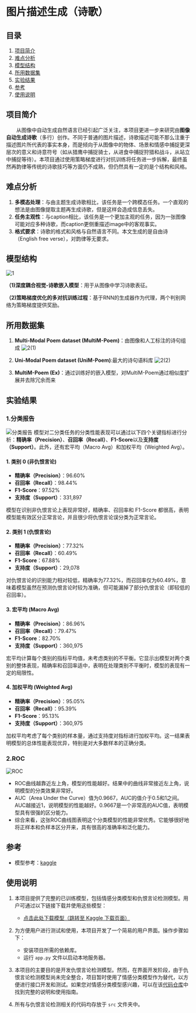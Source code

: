 # 图片描述生成（诗歌）

## 目录
1. [项目简介](#项目简介)
2. [难点分析](#难点分析)
3. [模型结构](#模型结构)
4. [所用数据集](#所用数据集)
5. [实验结果](#实验结果)
6. [参考](#参考)
7. [使用说明](#使用说明)

## 项目简介
&emsp;&emsp;从图像中自动生成自然语言已经引起广泛关注，本项目更进一步来研究由**图像自动生成诗歌**（多行）创作。不同于普通的图片描述，诗歌描述可能不那么注重于描述图片所代表的事实本身，而是倾向于从图像中的物体、场景和情感中捕捉更深层次的意义和诗意符号（如从猎鹰中捕捉骑士，从进食中捕捉狩猎和战斗，从站立中捕捉等待）。本项目通过使用策略梯度进行对抗训练将任务进一步拆解，最终虽然再韵律等传统的诗歌技巧等方面仍不成熟，但仍然具有一定的是个结构和风格。   

## 难点分析
1. **多模态处理**：与由主题生成诗歌相比，该任务是一个跨模态任务。一个直观的想法是由图像提取主题再生成诗歌，但是这样会造成信息丢失。
2. **任务主观性**：与caption相比，该任务是一个更加主观的任务，因为一张图像可能对应多种诗歌，而caption更侧重描述image中的客观事实。
3. **格式要求**：诗歌的格式和风格与自然语言不同。本文生成的是自由诗（English free verse），对韵律等无要求。
   
## 模型结构

![1](https://github.com/user-attachments/assets/c25f6cec-5f9a-48d3-ace0-766fce09da18)

 **（1)深度耦合视觉-诗歌嵌入模型**：用于从图像中学习诗歌表征。
 
 **（2)策略梯度优化的多对抗训练过程**：基于RNN的生成器作为代理，两个判别网络为策略梯度提供奖励。



## 所用数据集
1. **Multi-Modal Poem dataset (MultiM-Poem)**：由图像和人工标注的诗句组成
![2(1)](https://github.com/user-attachments/assets/0976ab2f-1079-4d2e-83ea-0d099e4884f1)

2. **Uni-Modal Poem dataset (UniM-Poem)**:最大的诗句语料库
![2(2)](https://github.com/user-attachments/assets/b6530648-0490-4e58-9818-a367dd729912)

3. **MultiM-Poem (Ex)**：通过训练好的嵌入模型，对MultiM-Poem通过相似度扩展并去除冗余而来

## 实验结果

### 1.**分类报告**
![分类报告](./src/result/ClassReport.png)
模型对二分类任务的分类性能表现可以通过以下四个关键指标进行分析：**精确率（Precision）**、**召回率（Recall）**、**F1-Score**以及**支持度（Support）**。此外，还有宏平均（Macro Avg）和加权平均（Weighted Avg）。

#### 1. **类别 0 (非仇恨言论)**
   - **精确率（Precision）**：96.60%
   - **召回率（Recall）**：98.44%
   - **F1-Score**：97.52%
   - **支持度（Support）**：331,897

   模型在识别非仇恨言论上表现非常好，精确率、召回率和 F1-Score 都很高，表明模型能有效区分正常言论，并且很少将仇恨言论误分类为正常言论。

#### 2. **类别 1 (仇恨言论)**
   - **精确率（Precision）**：77.32%
   - **召回率（Recall）**：60.49%
   - **F1-Score**：67.88%
   - **支持度（Support）**：29,078

   对仇恨言论的识别能力相对较低，精确率为77.32%，而召回率仅为60.49%，意味着模型虽然在预测仇恨言论时较为准确，但可能漏掉了部分仇恨言论（即较低的召回率）。

#### 3. **宏平均 (Macro Avg)**
   - **精确率（Precision）**：86.96%
   - **召回率（Recall）**：79.47%
   - **F1-Score**：82.70%
   - **支持度（Support）**：360,975

   宏平均计算每个类别的指标平均值，未考虑类别的不平衡。它显示出模型对两个类别的整体表现，精确率和召回率适中，表明在处理类别不平衡时，模型的表现有一定的局限性。

#### 4. **加权平均 (Weighted Avg)**
   - **精确率（Precision）**：95.05%
   - **召回率（Recall）**：95.39%
   - **F1-Score**：95.13%
   - **支持度（Support）**：360,975

   加权平均考虑了每个类别的样本量，通过支持度对指标进行加权平均。这一结果表明模型的总体性能表现优异，特别是对大多数样本的正确分类。

### 2.**ROC**
![ROC](./src/result/ROC.png) 
   - ROC曲线越靠近左上角，模型的性能越好。结果中的曲线非常接近左上角，说明模型的分类效果非常好。
   - AUC（Area Under the Curve）值为0.9667，AUC的值介于0.5和1之间。AUC越接近1，说明模型的性能越好。0.9667是一个非常高的AUC值，表明模型具有很强的区分能力。
   - 综合来看，这张ROC曲线图表明这个分类模型的性能非常优秀。它能够很好地将正样本和负样本区分开来，具有很高的准确率和泛化能力。

## 参考
- 模型参考：[kaggle](https://www.kaggle.com/code/thousandvoices/simple-lstm/script)


## 使用说明
1. 本项目提供了完整的已训练模型，包括情感分类模型和仇恨言论检测模型。用户可通过以下链接下载并使用这些模型：
   - [点击此处下载模型（跳转至 Kaggle 下载页面）](https://www.kaggle.com/models/wenhao02/nlp)

2. 为方便用户进行测试和使用，本项目开发了一个简易的用户界面。操作步骤如下：
   - 安装项目所需的依赖库。
   - 运行 `app.py` 文件以启动本地服务器。

3. 本项目的主要目的是开发仇恨言论检测模型。然而，在界面开发阶段，由于仇恨言论检测模型尚未完全整合，项目暂时使用了情感分类模型作为替代，以方便进行接口开发和测试。如果您对情感分类模型感兴趣，可以在该[代码仓库](https://github.com/AuroraEchos/SetimentAnalysis)中找到完整的说明和使用指南。

4. 所有与仇恨言论检测相关的代码均存放于 `src` 文件夹中。
